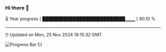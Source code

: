### Hi there 👋

⏳ Year progress { ███████████████████████████▁▁▁ } 90.10 %

---

⏰ Updated on Mon, 25 Nov 2024 18:15:32 GMT

![Progress Bar CI](https://github.com/code-lakshay/GitHub-Actions-Demo/workflows/Progress%20Bar%20CI/badge.svg)
